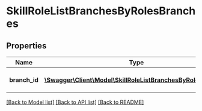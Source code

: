 # SkillRoleListBranchesByRolesBranches

## Properties
Name | Type | Description | Notes
------------ | ------------- | ------------- | -------------
**branch_id** | [**\Swagger\Client\Model\SkillRoleListBranchesByRolesBranchId**](SkillRoleListBranchesByRolesBranchId.md) | The key is the branch_id | 

[[Back to Model list]](../README.md#documentation-for-models) [[Back to API list]](../README.md#documentation-for-api-endpoints) [[Back to README]](../README.md)


